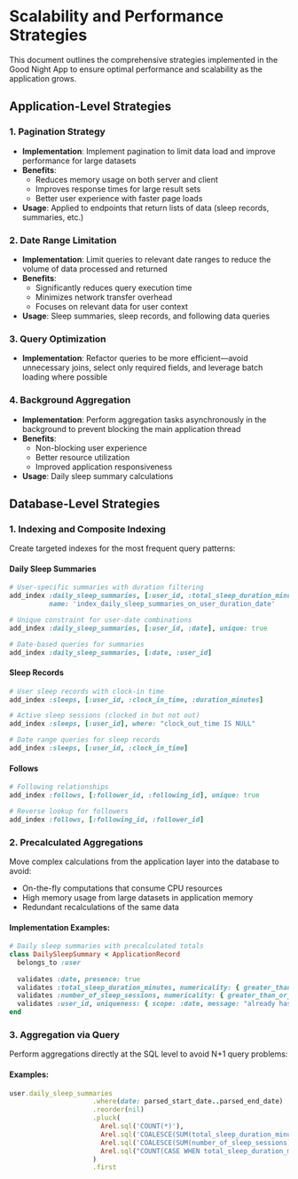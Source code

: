 # Scalability and Performance Strategies

This document outlines the comprehensive strategies implemented in the Good Night App to ensure optimal performance and scalability as the application grows.

## Application-Level Strategies

### 1. Pagination Strategy
- **Implementation**: Implement pagination to limit data load and improve performance for large datasets
- **Benefits**: 
  - Reduces memory usage on both server and client
  - Improves response times for large result sets
  - Better user experience with faster page loads
- **Usage**: Applied to endpoints that return lists of data (sleep records, summaries, etc.)

### 2. Date Range Limitation
- **Implementation**: Limit queries to relevant date ranges to reduce the volume of data processed and returned
- **Benefits**:
  - Significantly reduces query execution time
  - Minimizes network transfer overhead
  - Focuses on relevant data for user context
- **Usage**: Sleep summaries, sleep records, and following data queries

### 3. Query Optimization
- **Implementation**: Refactor queries to be more efficient—avoid unnecessary joins, select only required fields, and leverage batch loading where possible

### 4. Background Aggregation
- **Implementation**: Perform aggregation tasks asynchronously in the background to prevent blocking the main application thread
- **Benefits**:
  - Non-blocking user experience
  - Better resource utilization
  - Improved application responsiveness
- **Usage**: Daily sleep summary calculations

## Database-Level Strategies

### 1. Indexing and Composite Indexing
Create targeted indexes for the most frequent query patterns:

#### Daily Sleep Summaries
```ruby
# User-specific summaries with duration filtering
add_index :daily_sleep_summaries, [:user_id, :total_sleep_duration_minutes, :date], 
          name: 'index_daily_sleep_summaries_on_user_duration_date'

# Unique constraint for user-date combinations
add_index :daily_sleep_summaries, [:user_id, :date], unique: true

# Date-based queries for summaries
add_index :daily_sleep_summaries, [:date, :user_id]
```

#### Sleep Records
```ruby
# User sleep records with clock-in time
add_index :sleeps, [:user_id, :clock_in_time, :duration_minutes]

# Active sleep sessions (clocked in but not out)
add_index :sleeps, [:user_id], where: "clock_out_time IS NULL"

# Date range queries for sleep records
add_index :sleeps, [:user_id, :clock_in_time]
```

#### Follows
```ruby
# Following relationships
add_index :follows, [:follower_id, :following_id], unique: true

# Reverse lookup for followers
add_index :follows, [:following_id, :follower_id]
```

### 2. Precalculated Aggregations
Move complex calculations from the application layer into the database to avoid:
- On-the-fly computations that consume CPU resources
- High memory usage from large datasets in application memory
- Redundant recalculations of the same data

#### Implementation Examples:
```ruby
# Daily sleep summaries with precalculated totals
class DailySleepSummary < ApplicationRecord
  belongs_to :user
  
  validates :date, presence: true
  validates :total_sleep_duration_minutes, numericality: { greater_than_or_equal_to: 0, allow_nil: true }
  validates :number_of_sleep_sessions, numericality: { greater_than_or_equal_to: 0, allow_nil: true }
  validates :user_id, uniqueness: { scope: :date, message: "already has a summary for this date" }
end
```

### 3. Aggregation via Query
Perform aggregations directly at the SQL level to avoid N+1 query problems:

#### Examples:
```ruby
user.daily_sleep_summaries
                     .where(date: parsed_start_date..parsed_end_date)
                     .reorder(nil)
                     .pluck(
                       Arel.sql('COUNT(*)'),
                       Arel.sql('COALESCE(SUM(total_sleep_duration_minutes), 0)'),
                       Arel.sql('COALESCE(SUM(number_of_sleep_sessions), 0)'),
                       Arel.sql("COUNT(CASE WHEN total_sleep_duration_minutes > 0 THEN 1 END)")
                     )
                     .first
```